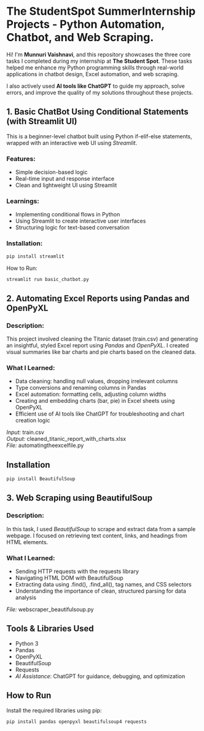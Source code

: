 # The StudentSpot SummerInternship Projects - Python Automation, Chatbot, and Web Scraping.

Hi! I'm **Munnuri Vaishnavi**, and this repository showcases the three core tasks I completed during my internship at **The Student Spot**. These tasks helped me enhance my Python programming skills through real-world applications in chatbot design, Excel automation, and web scraping.

I also actively used **AI tools like ChatGPT** to guide my approach, solve errors, and improve the quality of my solutions throughout these projects.

## 1. Basic ChatBot Using Conditional Statements (with Streamlit UI)

This is a beginner-level chatbot built using Python if-elif-else statements, wrapped with an interactive web UI using *Streamlit*.

### Features:
- Simple decision-based logic
- Real-time input and response interface
- Clean and lightweight UI using Streamlit

### Learnings:
- Implementing conditional flows in Python
- Using Streamlit to create interactive user interfaces
- Structuring logic for text-based conversation

### Installation:
```bash
pip install streamlit
```
How to Run:
```bash
streamlit run basic_chatbot.py 
```
## 2. Automating Excel Reports using Pandas and OpenPyXL

### Description:
This project involved cleaning the Titanic dataset (train.csv) and generating an insightful, styled Excel report using *Pandas* and *OpenPyXL*. I created visual summaries like bar charts and pie charts based on the cleaned data.

### What I Learned:
- Data cleaning: handling null values, dropping irrelevant columns
- Type conversions and renaming columns in Pandas
- Excel automation: formatting cells, adjusting column widths
- Creating and embedding charts (bar, pie) in Excel sheets using OpenPyXL
- Efficient use of AI tools like ChatGPT for troubleshooting and chart creation logic

*Input:* train.csv  
*Output:* cleaned_titanic_report_with_charts.xlsx  
*File:* automatingtheexcelfile.py
## Installation 
```bash
pip install BeautifulSoup
```

## 3. Web Scraping using BeautifulSoup

### Description:
In this task, I used *BeautifulSoup* to scrape and extract data from a sample webpage. I focused on retrieving text content, links, and headings from HTML elements.

### What I Learned:
- Sending HTTP requests with the requests library
- Navigating HTML DOM with BeautifulSoup
- Extracting data using .find(), .find_all(), tag names, and CSS selectors
- Understanding the importance of clean, structured parsing for data analysis

*File:* webscraper_beautifulsoup.py
## Tools & Libraries Used

- Python 3
- Pandas
- OpenPyXL
- BeautifulSoup
- Requests
- *AI Assistance*: ChatGPT for guidance, debugging, and optimization

## How to Run

Install the required libraries using pip:

```bash
pip install pandas openpyxl beautifulsoup4 requests
```
